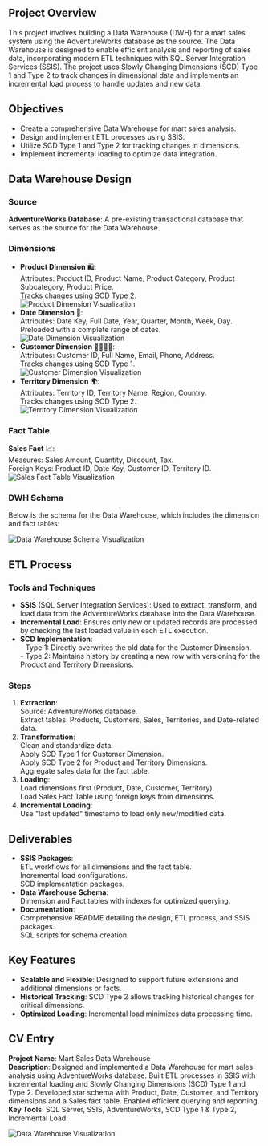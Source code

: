 <h2>Project Overview</h2>
<p>This project involves building a Data Warehouse (DWH) for a mart sales system using the AdventureWorks database as the source. The Data Warehouse is designed to enable efficient analysis and reporting of sales data, incorporating modern ETL techniques with SQL Server Integration Services (SSIS). The project uses Slowly Changing Dimensions (SCD) Type 1 and Type 2 to track changes in dimensional data and implements an incremental load process to handle updates and new data.</p>

<h2>Objectives</h2>
<ul>
    <li>Create a comprehensive Data Warehouse for mart sales analysis.</li>
    <li>Design and implement ETL processes using SSIS.</li>
    <li>Utilize SCD Type 1 and Type 2 for tracking changes in dimensions.</li>
    <li>Implement incremental loading to optimize data integration.</li>
</ul>

<h2>Data Warehouse Design</h2>
<h3>Source</h3>
<p><strong>AdventureWorks Database</strong>: A pre-existing transactional database that serves as the source for the Data Warehouse.</p>

<h3>Dimensions</h3>
<ul>
    <li><strong>Product Dimension</strong> 🛍️:<br>
        Attributes: Product ID, Product Name, Product Category, Product Subcategory, Product Price.<br>
        Tracks changes using SCD Type 2.<br>
        <img src="image/customer.png" alt="Product Dimension Visualization">
    </li>
    <li><strong>Date Dimension</strong> 📅:<br>
        Attributes: Date Key, Full Date, Year, Quarter, Month, Week, Day.<br>
        Preloaded with a complete range of dates.<br>
        <img src="image/date_dim.png" alt="Date Dimension Visualization">
    </li>
    <li><strong>Customer Dimension</strong> 🧍‍♂️🧍‍♀️:<br>
        Attributes: Customer ID, Full Name, Email, Phone, Address.<br>
        Tracks changes using SCD Type 1.<br>
        <img src="image/customer.png" alt="Customer Dimension Visualization">
    </li>
    <li><strong>Territory Dimension</strong> 🌍:<br>
        Attributes: Territory ID, Territory Name, Region, Country.<br>
        Tracks changes using SCD Type 2.<br>
        <img src="image/territory_dim.png" alt="Territory Dimension Visualization">
    </li>
</ul>

<h3>Fact Table</h3>
<p><strong>Sales Fact</strong> 📈:<br>
    Measures: Sales Amount, Quantity, Discount, Tax.<br>
    Foreign Keys: Product ID, Date Key, Customer ID, Territory ID.<br>
    <img src="image/fact_sales.png" alt="Sales Fact Table Visualization">
</p>

<h3>DWH Schema</h3>
<p>Below is the schema for the Data Warehouse, which includes the dimension and fact tables:</p>
<img src="/mnt/data/dwh_schema_image.png" alt="Data Warehouse Schema Visualization">

<h2>ETL Process</h2>
<h3>Tools and Techniques</h3>
<ul>
    <li><strong>SSIS</strong> (SQL Server Integration Services): Used to extract, transform, and load data from the AdventureWorks database into the Data Warehouse.</li>
    <li><strong>Incremental Load</strong>: Ensures only new or updated records are processed by checking the last loaded value in each ETL execution.</li>
    <li><strong>SCD Implementation</strong>:<br>
        - Type 1: Directly overwrites the old data for the Customer Dimension.<br>
        - Type 2: Maintains history by creating a new row with versioning for the Product and Territory Dimensions.</li>
</ul>

<h3>Steps</h3>
<ol>
    <li><strong>Extraction</strong>:<br>
        Source: AdventureWorks database.<br>
        Extract tables: Products, Customers, Sales, Territories, and Date-related data.</li>
    <li><strong>Transformation</strong>:<br>
        Clean and standardize data.<br>
        Apply SCD Type 1 for Customer Dimension.<br>
        Apply SCD Type 2 for Product and Territory Dimensions.<br>
        Aggregate sales data for the fact table.</li>
    <li><strong>Loading</strong>:<br>
        Load dimensions first (Product, Date, Customer, Territory).<br>
        Load Sales Fact Table using foreign keys from dimensions.</li>
    <li><strong>Incremental Loading</strong>:<br>
        Use "last updated" timestamp to load only new/modified data.</li>
</ol>

<h2>Deliverables</h2>
<ul>
    <li><strong>SSIS Packages</strong>:<br>
        ETL workflows for all dimensions and the fact table.<br>
        Incremental load configurations.<br>
        SCD implementation packages.</li>
    <li><strong>Data Warehouse Schema</strong>:<br>
        Dimension and Fact tables with indexes for optimized querying.</li>
    <li><strong>Documentation</strong>:<br>
        Comprehensive README detailing the design, ETL process, and SSIS packages.<br>
        SQL scripts for schema creation.</li>
</ul>

<h2>Key Features</h2>
<ul>
    <li><strong>Scalable and Flexible</strong>: Designed to support future extensions and additional dimensions or facts.</li>
    <li><strong>Historical Tracking</strong>: SCD Type 2 allows tracking historical changes for critical dimensions.</li>
    <li><strong>Optimized Loading</strong>: Incremental load minimizes data processing time.</li>
</ul>

<h2>CV Entry</h2>
<p><strong>Project Name</strong>: Mart Sales Data Warehouse<br>
    <strong>Description</strong>: Designed and implemented a Data Warehouse for mart sales analysis using AdventureWorks database. Built ETL processes in SSIS with incremental loading and Slowly Changing Dimensions (SCD) Type 1 and Type 2. Developed star schema with Product, Date, Customer, and Territory dimensions and a Sales fact table. Enabled efficient querying and reporting.<br>
    <strong>Key Tools</strong>: SQL Server, SSIS, AdventureWorks, SCD Type 1 & Type 2, Incremental Load.</p>

<div class="image-container">
    <img src="/mnt/data/A_professional_visualization_of_a_data_warehouse_p.png" alt="Data Warehouse Visualization">
</div>
